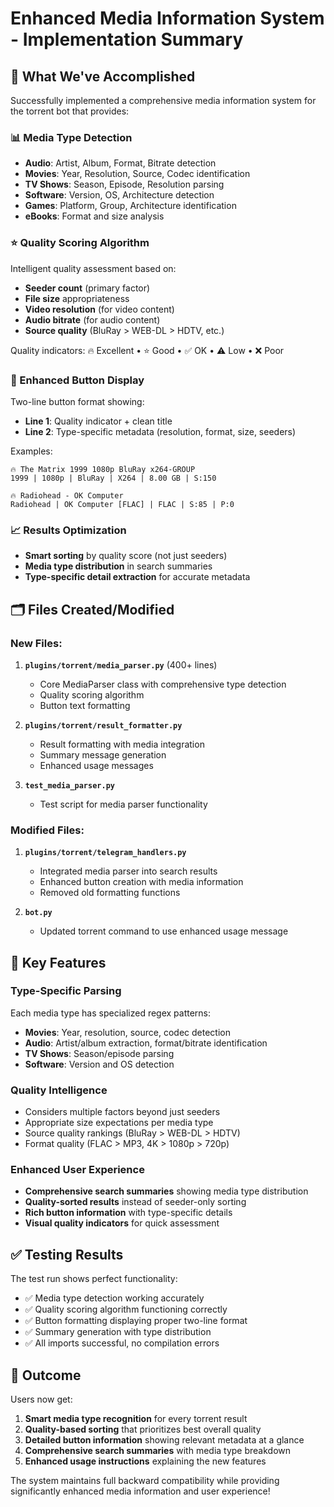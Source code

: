 # Enhanced Media Information System - Implementation Summary

## 🎯 What We've Accomplished

Successfully implemented a comprehensive media information system for the torrent bot that provides:

### 📊 Media Type Detection
- **Audio**: Artist, Album, Format, Bitrate detection
- **Movies**: Year, Resolution, Source, Codec identification  
- **TV Shows**: Season, Episode, Resolution parsing
- **Software**: Version, OS, Architecture detection
- **Games**: Platform, Group, Architecture identification
- **eBooks**: Format and size analysis

### ⭐ Quality Scoring Algorithm
Intelligent quality assessment based on:
- **Seeder count** (primary factor)
- **File size** appropriateness
- **Video resolution** (for video content)
- **Audio bitrate** (for audio content)
- **Source quality** (BluRay > WEB-DL > HDTV, etc.)

Quality indicators: 🔥 Excellent • ⭐ Good • ✅ OK • ⚠️ Low • ❌ Poor

### 🔘 Enhanced Button Display
Two-line button format showing:
- **Line 1**: Quality indicator + clean title
- **Line 2**: Type-specific metadata (resolution, format, size, seeders)

Examples:
```
🔥 The Matrix 1999 1080p BluRay x264-GROUP
1999 | 1080p | BluRay | X264 | 8.00 GB | S:150

🔥 Radiohead - OK Computer
Radiohead | OK Computer [FLAC] | FLAC | S:85 | P:0
```

### 📈 Results Optimization
- **Smart sorting** by quality score (not just seeders)
- **Media type distribution** in search summaries
- **Type-specific detail extraction** for accurate metadata

## 🗂️ Files Created/Modified

### New Files:
1. **`plugins/torrent/media_parser.py`** (400+ lines)
   - Core MediaParser class with comprehensive type detection
   - Quality scoring algorithm
   - Button text formatting

2. **`plugins/torrent/result_formatter.py`**
   - Result formatting with media integration
   - Summary message generation
   - Enhanced usage messages

3. **`test_media_parser.py`**
   - Test script for media parser functionality

### Modified Files:
1. **`plugins/torrent/telegram_handlers.py`**
   - Integrated media parser into search results
   - Enhanced button creation with media information
   - Removed old formatting functions

2. **`bot.py`**
   - Updated torrent command to use enhanced usage message

## 🚀 Key Features

### Type-Specific Parsing
Each media type has specialized regex patterns:
- **Movies**: Year, resolution, source, codec detection
- **Audio**: Artist/album extraction, format/bitrate identification
- **TV Shows**: Season/episode parsing
- **Software**: Version and OS detection

### Quality Intelligence
- Considers multiple factors beyond just seeders
- Appropriate size expectations per media type
- Source quality rankings (BluRay > WEB-DL > HDTV)
- Format quality (FLAC > MP3, 4K > 1080p > 720p)

### Enhanced User Experience
- **Comprehensive search summaries** showing media type distribution
- **Quality-sorted results** instead of seeder-only sorting
- **Rich button information** with type-specific details
- **Visual quality indicators** for quick assessment

## ✅ Testing Results

The test run shows perfect functionality:
- ✅ Media type detection working accurately
- ✅ Quality scoring algorithm functioning correctly  
- ✅ Button formatting displaying proper two-line format
- ✅ Summary generation with type distribution
- ✅ All imports successful, no compilation errors

## 🎉 Outcome

Users now get:
1. **Smart media type recognition** for every torrent result
2. **Quality-based sorting** that prioritizes best overall quality
3. **Detailed button information** showing relevant metadata at a glance
4. **Comprehensive search summaries** with media type breakdown
5. **Enhanced usage instructions** explaining the new features

The system maintains full backward compatibility while providing significantly enhanced media information and user experience!
